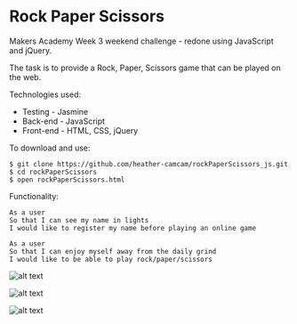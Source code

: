 Rock Paper Scissors
===================

Makers Academy Week 3 weekend challenge - redone using JavaScript and jQuery.

The task is to provide a Rock, Paper, Scissors game that can be played on the web.

Technologies used:

* Testing - Jasmine
* Back-end - JavaScript
* Front-end - HTML, CSS, jQuery

To download and use:

````
$ git clone https://github.com/heather-camcam/rockPaperScissors_js.git
$ cd rockPaperScissors
$ open rockPaperScissors.html
````

Functionality:

````
As a user
So that I can see my name in lights
I would like to register my name before playing an online game

As a user
So that I can enjoy myself away from the daily grind
I would like to be able to play rock/paper/scissors
````

![alt text](http://i.imgur.com/ZIX0AA2.png)

![alt text](http://i.imgur.com/HEEgvED.png)

![alt text](http://i.imgur.com/Bs1llxZ.png)
